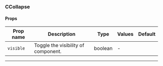 ### CCollapse

#### Props

| Prop name            | Description                         | Type    | Values | Default |
| -------------------- | ----------------------------------- | ------- | ------ | ------- |
| <code>visible</code> | Toggle the visibility of component. | boolean | -      |         |

---
